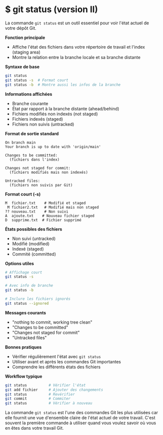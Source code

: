 # $ git status (version II)

La commande `git status` est un outil essentiel pour voir l'état actuel de votre dépôt Git.

**Fonction principale** 

- Affiche l'état des fichiers dans votre répertoire de travail et l'index (staging area)
- Montre la relation entre la branche locale et sa branche distante

**Syntaxe de base** 

```bash
git status
git status -s  # Format court
git status -b  # Montre aussi les infos de la branche
```

**Informations affichées** 

- Branche courante
- État par rapport à la branche distante (ahead/behind)
- Fichiers modifiés non indexés (not staged)
- Fichiers indexés (staged)
- Fichiers non suivis (untracked)

**Format de sortie standard** 

```
On branch main
Your branch is up to date with 'origin/main'

Changes to be committed:
  (fichiers dans l'index)

Changes not staged for commit:
  (fichiers modifiés mais non indexés)

Untracked files:
  (fichiers non suivis par Git)
```

**Format court (-s)** 

```
M  fichier.txt    # Modifié et staged
 M fichier2.txt   # Modifié mais non staged
?? nouveau.txt    # Non suivi
A  ajoute.txt    # Nouveau fichier staged
D  supprime.txt  # Fichier supprimé
```

**États possibles des fichiers** 

- Non suivi (untracked)
- Modifié (modified)
- Indexé (staged)
- Commité (committed)

**Options utiles** 

```bash
# Affichage court
git status -s

# Avec info de branche
git status -b

# Inclure les fichiers ignorés
git status --ignored
```

**Messages courants** 

- "nothing to commit, working tree clean"
- "Changes to be committed"
- "Changes not staged for commit"
- "Untracked files"

**Bonnes pratiques** 

- Vérifier régulièrement l'état avec `git status`
- Utiliser avant et après les commandes Git importantes
- Comprendre les différents états des fichiers

**Workflow typique** 

```bash
git status          # Vérifier l'état
git add fichier     # Ajouter des changements
git status          # Revérifier
git commit          # Commiter
git status          # Vérifier à nouveau
```

La commande `git status` est l'une des commandes Git les plus utilisées car elle fournit une vue d'ensemble claire de l'état actuel de votre travail. C'est souvent la première commande à utiliser quand vous voulez savoir où vous en êtes dans votre travail Git.